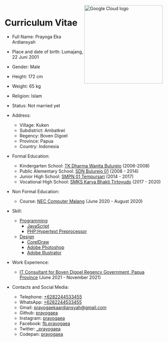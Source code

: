 <img src="https://avatars.githubusercontent.com/u/102222827?v=4" alt="Google Cloud logo" title="Google Cloud" align="right" height="250" width="250"/>

# Curriculum Vitae
- Full Name: Prayoga Eka Ardiansyah
- Place and date of birth: Lumajang, 22 Juni 2001
- Gender: Male
- Height: 172 cm
- Weight: 65 kg
- Religion: Islam
- Status: Not married yet
- Address:
    - Village: Kuken
    - Subdistrict: Ambatkwi
    - Regency: Boven Digoel
    - Province: Papua
    - Country: Indonesia

- Formal Education:
    - Kindergarten School: [TK Dharma Wanita Bulurejo](https://sekolah.data.kemdikbud.go.id/index.php/chome/profil/7fb60f13-3858-49c1-b8fb-d300af90656b) (2006-2008)
    - Public Alementary School: [SDN Bulurejo 01](https://sekolah.data.kemdikbud.go.id/index.php/chome/profil/b0d37db7-8c18-e111-b58a-998f7c3bc308) (2008 - 2014)
    - Junior High School: [SMPN 01 Tempursari](https://sekolah.data.kemdikbud.go.id/index.php/chome/profil/308ee5b9-8c18-e111-9191-315e8257a0f8) (2014 - 2017)
    - Vocational High School: [SMKS Karya Bhakti Tirtoyudo](https://sekolah.data.kemdikbud.go.id/index.php/chome/profil/2a11a6b2-8c14-4a21-9fce-c122f596ed75) (2017 - 2020)

- Non Formal Education:
    - Course: [NEC Computer Malang](https://sekolah.data.kemdikbud.go.id/index.php/chome/profil/9732791E-59C1-46C6-93F3-AE780992FF27) (June 2020 - August 2020)

- Skill:
    - [Programming](https://id.wikipedia.org/wiki/Pemrograman)
        - [JavaScript](https://id.wikipedia.org/wiki/JavaScript)
        - [PHP:Hypertext Preprocessor](https://id.wikipedia.org/wiki/PHP)
    - [Design](https://id.wikipedia.org/wiki/Desain)
        - [CorelDraw](https://id.wikipedia.org/wiki/Corel)
        - [Adobe Photoshop](https://id.wikipedia.org/wiki/Adobe_Photoshop)
        - [Adobe Illustrator](https://id.wikipedia.org/wiki/Adobe_Illustrator)

- Work Experience:
    - [IT Consultant for Boven Digoel Regency Government, Papua Province](https://www.bovendigoelkab.go.id/) (June 2021 - November 2021)

- Contacts and Social Media:
    - Telephone: [+6282244533455](tel:+6282244533455)
    - WhatsApp: [+6282244533455](https://wa.me/6282244533455)
    - Gmail: [prayogaekaardiansyah@gmail.com](mailto:prayogaekaardiansyah@gmail.com)
    - Github: [prayogaea](https://github.com/prayogaea)
    - Instagram: [prayogaea](https://instagram.com/prayogaea)
    - Facebook: [fb.prayogaea](https://facebook.com/fb.prayogaea)
    - Twitter: [_prayogaea](https://twitter.com/_prayogaea)
    - Codepan: [prayogaea](https://codepen.io/prayogaea)
